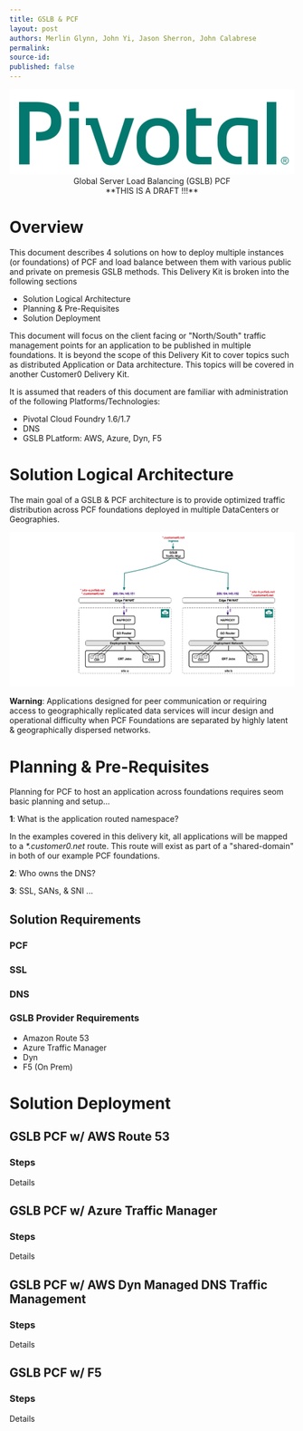 ```yaml
---
title: GSLB & PCF
layout: post
authors: Merlin Glynn, John Yi, Jason Sherron, John Calabrese
permalink: 
source-id: 
published: false
---
```


<p align="center">
<img src="images/Pivotal-logo.png">
<br>
Global Server Load Balancing (GSLB) PCF
<br>
 **THIS IS A DRAFT !!!**
</p>

# Overview

This document describes 4 solutions on how to deploy multiple instances (or foundations) of PCF and load balance between them with various public and private on premesis GSLB methods.  This Delivery Kit is broken into the following sections

* Solution Logical Architecture
* Planning & Pre-Requisites
* Solution Deployment

This document will focus on the client facing or "North/South" traffic management points for an application to be published in multiple foundations.  It is beyond the scope of this Delivery Kit to cover topics such as distributed Application or Data architecture.  This topics will be covered in another Customer0 Delivery Kit.

It is assumed that readers of this document are familiar with administration of the following Platforms/Technologies:

* Pivotal Cloud Foundry 1.6/1.7
* DNS
* GSLB PLatform: AWS, Azure, Dyn, F5

# Solution Logical Architecture
The main goal of a GSLB & PCF architecture is to provide optimized traffic distribution across PCF foundations deployed in multiple DataCenters or Geographies.   

<p align="center">
<img src="images/Overview.png">
<br>
</p>

**Warning**: Applications designed for peer communication or requiring access to geographically replicated data services will incur design and operational difficulty when PCF Foundations are separated by highly latent & geographically dispersed networks.

# Planning & Pre-Requisites
Planning for PCF to host an application across foundations requires seom basic planning and setup...

**1**: What is the application routed namespace?

In the examples covered in this delivery kit,  all applications will be mapped to a _*.customer0.net_ route.   This route will exist as part of a "shared-domain" in both of our example PCF foundations.

**2**: Who owns the DNS?

**3**: SSL, SANs, & SNI ...

   

## Solution Requirements
### PCF
### SSL
### DNS
### GSLB Provider Requirements
* Amazon Route 53
* Azure Traffic Manager
* Dyn
* F5 (On Prem)

# Solution Deployment 
## GSLB PCF w/ AWS Route 53
### Steps

Details

## GSLB PCF w/ Azure Traffic Manager
### Steps

Details

## GSLB PCF w/ AWS Dyn Managed DNS Traffic Management
### Steps

Details

## GSLB PCF w/ F5
### Steps

Details
